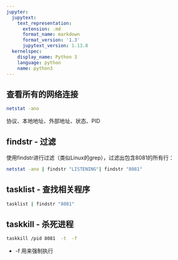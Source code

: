 ```yaml
---
jupyter:
  jupytext:
    text_representation:
      extension: .md
      format_name: markdown
      format_version: '1.3'
      jupytext_version: 1.13.8
  kernelspec:
    display_name: Python 3
    language: python
    name: python3
---
```


<!-- #region -->
## 查看所有的网络连接

```sh
netstat -ano
```

协议、本地地址、外部地址、状态、PID

## findstr - 过滤

使用findstr进行过滤（类似Linux的grep），过滤出包含8081的所有行：

```sh
netstat -ano | findstr "LISTENING"| findstr "8081"
```

## tasklist - 查找相关程序

```sh
tasklist | findstr "8081"
```

## taskkill - 杀死进程

```sh
taskkill /pid 8081  -t  -f
```

- -f 用来强制执行 
<!-- #endregion -->

```python

```
